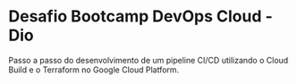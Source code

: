 # Desafio Bootcamp DevOps Cloud - Dio

Passo a passo do desenvolvimento de um pipeline CI/CD utilizando o Cloud Build e o Terraform no Google Cloud Platform.
